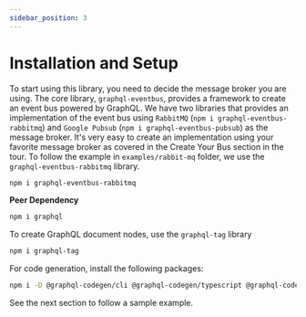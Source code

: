 ```yaml
---
sidebar_position: 3
---
```


# Installation and Setup

To start using this library, you need to decide the message broker you are using. The core library, `graphql-eventbus`, provides a framework to create an event bus powered by GraphQL. We have two libraries that provides an implementation of the event bus using `RabbitMQ` (`npm i graphql-eventbus-rabbitmq`) and `Google Pubsub` (`npm i graphql-eventbus-pubsub`) as the message broker. It's very easy to create an implementation using your favorite message broker as covered in the Create Your Bus section in the tour. To follow the example in `examples/rabbit-mq` folder, we use the `graphql-eventbus-rabbitmq` library.

```bash
npm i graphql-eventbus-rabbitmq
```

**Peer Dependency**

```bash
npm i graphql
```

To create GraphQL document nodes, use the `graphql-tag` library

```bash
npm i graphql-tag
```

For code generation, install the following packages:

```bash
npm i -D @graphql-codegen/cli @graphql-codegen/typescript @graphql-codegen/typescript-operations graphql-eventbus-codegen
```

See the next section to follow a sample example.
